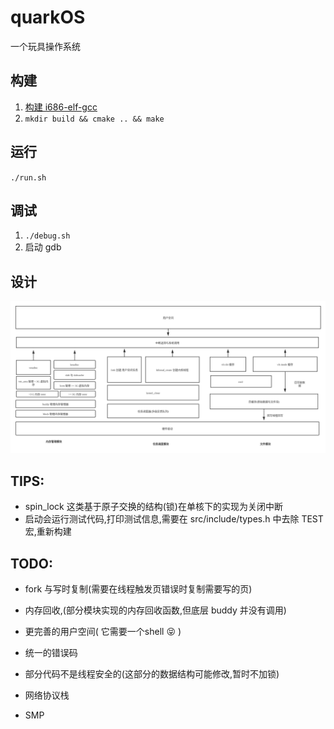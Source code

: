 # quarkOS

一个玩具操作系统


## 构建
1.  [构建 i686-elf-gcc](https://wiki.osdev.org/GCC_Cross-Compiler)
2. `mkdir build && cmake .. && make`


## 运行

`./run.sh`

## 调试

1. `./debug.sh`
2. 启动 gdb

## 设计

![1.png](./design/1.png)


## TIPS:

- spin_lock 这类基于原子交换的结构(锁)在单核下的实现为关闭中断
- 启动会运行测试代码,打印测试信息,需要在 src/include/types.h 中去除 TEST 宏,重新构建

## TODO:

- fork 与写时复制(需要在线程触发页错误时复制需要写的页)

- 内存回收,(部分模块实现的内存回收函数,但底层 buddy 并没有调用)

- 更完善的用户空间( 它需要一个shell 😝 ) 

- 统一的错误码

- 部分代码不是线程安全的(这部分的数据结构可能修改,暂时不加锁)
 
- 网络协议栈

- SMP
